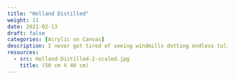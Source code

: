 ```yaml
---
title: "Holland Distilled"
weight: 11
date: 2021-02-13
draft: false
categories: [Acrylic on Canvas]
description: I never got tired of seeing windmills dotting endless tulip fields during our drives along the Dutch canals - always breath taking
resources:
  - src: Holland-Distilled-2-scaled.jpg
    title: (50 cm X 40 cm)
---
```




